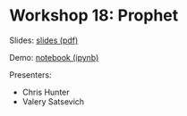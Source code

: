 # Workshop 18: Prophet

Slides: [slides (pdf)](Prophet.pdf)

Demo: [notebook (ipynb)](Demo.ipynb)

Presenters:
 - Chris Hunter
 - Valery Satsevich

